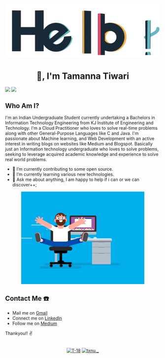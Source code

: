 <p align="center"> <img src="https://raw.githubusercontent.com/T-18/T-18/main/hello.gif" alt="hello" /> </p>
<h1 align="center">  👋, I'm Tamanna Tiwari </h1>
<!--
**T-18/T-18** is a ✨ _special_ ✨ repository because its `README.md` (this file) appears on your GitHub profile.-->
<!--
Here are some ideas to get you started: -->
<!--
- 🔭 I’m currently working on django framework by applying my learnings in a chat application. I am also contributing to some open source.
- 🌱 I’m currently learning Django
- 👯 I’m looking to collaborate on ...
- 🤔 I’m looking for help with ...
- 💬 Ask me about ...
- 📫 How to reach me: ...
- 😄 Pronouns: ...
- ⚡ Fun fact: ...   -->

![](https://visitor-badge.glitch.me/badge?page_id=T-18.T-18)
<a href=https://github.com/TesseractCoding/NeoAlgo>
   <img src=https://img.shields.io/badge/NeoAlgo-Contributor-brightgreen>
</a>

## Who Am I?

I'm an Indian Undergraduate Student currently undertaking a Bachelors in Information Technology Engineering from KJ Institute of Engineering and Technology. I'm a Cloud Practitioner who loves to solve real-time problems along with other General-Purpose Languages like C and Java. I'm passionate about Machine learning, and Web Development with an active interest in writing blogs on websites like Medium and Blogspot. Basically just an Information technology undergraduate who loves to solve problems, seeking to leverage acquired academic knowledge and experience to solve real world problems. 

- 🔭 I’m currently contributing to some open source.
- 🌱 I’m currently learning various new technologies.
- 💬 Ask me about anything, I am happy to help if i can or we can discover++; 

<p align="center"> <img src="https://raw.githubusercontent.com/T-18/T-18/main/coder.gif" alt="codergif" /> </p>

## Contact Me ☎️
* Mail me on [Gmail](tiwaritamanna018@gmail.com)
* Connect me on [LinkedIn](https://linkedin.com/in/tamanna-tiwari)
* Follow me on  [Medium](https://t-18.medium.com)

Thankyou!! ✌️
<br />
<br />

<p align="center">
<a href="www.linkedin.com/in/tamanna-tiwari/" target="blank"><img align="center" src="https://cdn.jsdelivr.net/npm/simple-icons@3.0.1/icons/linkedin.svg" alt="T-18" height="30" width="30" /></a>
<a href="https://instagram.com/txnu._" target="blank"><img align="center" src="https://cdn.jsdelivr.net/npm/simple-icons@3.0.1/icons/instagram.svg" alt="txnu._" height="30" width="30" /></a>
</a>
</p>
